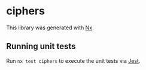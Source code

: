 # ciphers

This library was generated with [Nx](https://nx.dev).

## Running unit tests

Run `nx test ciphers` to execute the unit tests via [Jest](https://jestjs.io).
